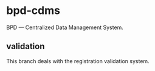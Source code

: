 bpd-cdms
========

BPD — Centralized Data Management System.

validation
----

This branch deals with the registration validation system.
